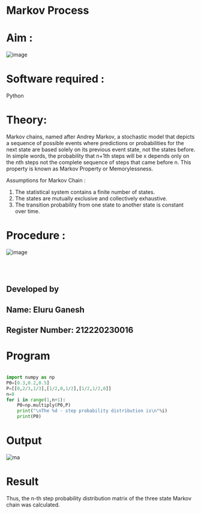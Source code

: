 # Markov Process


# Aim : 

![image](https://user-images.githubusercontent.com/104613195/170176804-7a25305b-c5e3-4b93-8201-8ebbe99765cc.png)

# Software required :  

Python

# Theory:

Markov chains, named after Andrey Markov, a stochastic model that depicts a sequence of possible events where predictions or probabilities for the next state are based solely on its previous event state, not the states before. In simple words, the probability that n+1th steps will be x depends only on the nth steps not the complete sequence of steps that came before n. This property is known as Markov Property or Memorylessness. 

Assumptions for Markov Chain :
1. The statistical system contains a finite number of states.
2. The states are mutually exclusive and collectively exhaustive.
3. The transition probability from one state to another state is constant over time.
# Procedure :

![image](https://user-images.githubusercontent.com/104613195/170175685-c6187523-f268-4a3b-b03d-8bbe62647a57.png)

<br/>
<br/>


## Developed by
## Name: Eluru Ganesh
## Register Number: 212220230016
# Program

```python

import numpy as np
P0=[0.3,0.2,0.5]
P=[[0,2/3,1/3],[1/2,0,1/2],[1/2,1/2,0]]
n=8
for i in range(1,n+1):
    P0=np.multiply(P0,P)
    print("\nThe %d - step probability distribution is\n"%i)
    print(P0)
```


# Output
![ma](https://user-images.githubusercontent.com/75235006/171330565-cc1a3610-1efa-4e29-aaac-e8851507e5f5.png)
# Result
Thus, the n-th step probability distribution matrix of the three state Markov chain was calculated.
